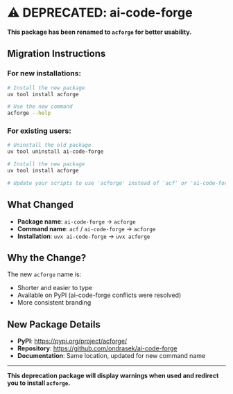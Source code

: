 # ⚠️ DEPRECATED: ai-code-forge

**This package has been renamed to `acforge` for better usability.**

## Migration Instructions

### For new installations:
```bash
# Install the new package
uv tool install acforge

# Use the new command
acforge --help
```

### For existing users:
```bash
# Uninstall the old package
uv tool uninstall ai-code-forge

# Install the new package  
uv tool install acforge

# Update your scripts to use 'acforge' instead of 'acf' or 'ai-code-forge'
```

## What Changed

- **Package name**: `ai-code-forge` → `acforge`
- **Command name**: `acf` / `ai-code-forge` → `acforge`
- **Installation**: `uvx ai-code-forge` → `uvx acforge`

## Why the Change?

The new `acforge` name is:
- Shorter and easier to type
- Available on PyPI (ai-code-forge conflicts were resolved)
- More consistent branding

## New Package Details

- **PyPI**: https://pypi.org/project/acforge/
- **Repository**: https://github.com/ondrasek/ai-code-forge
- **Documentation**: Same location, updated for new command name

---

**This deprecation package will display warnings when used and redirect you to install `acforge`.**